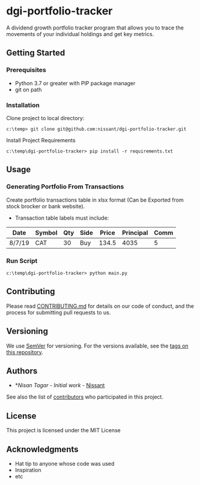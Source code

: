 # dgi-portfolio-tracker

A dividend growth portfolio tracker program that allows you to trace the movements of your individual holdings and get key metrics.


## Getting Started
### Prerequisites
- Python 3.7 or greater with PIP package manager
- git on path

### Installation

Clone project to local directory:
```
c:\temp> git clone git@github.com:nissant/dgi-portfolio-tracker.git
```
Install Project Requirements
```
c:\temp\dgi-portfolio-tracker> pip install -r requirements.txt
```

## Usage
### Generating Portfolio From Transactions
Create portfolio transactions table in xlsx format (Can be Exported from stock brocker or bank website).
- Transaction table labels must include:

| Date     | Symbol  | Qty  | Side  | Price  | Principal  | Comm  |
|----------|---------|------|-------|--------|------------|-------|
|   8/7/19 | CAT     | 30   |Buy    | 134.5  | 4035       | 5     |
### Run Script
```
c:\temp\dgi-portfolio-tracker> python main.py 
```

## Contributing

Please read [CONTRIBUTING.md]() for details on our code of conduct, and the process for submitting pull requests to us.

## Versioning

We use [SemVer](http://semver.org/) for versioning. For the versions available, see the [tags on this repository](https://github.com/your/project/tags). 

## Authors

* **Nisan Tagar* - *Initial work* - [Nissant](https://github.com/nissant)

See also the list of [contributors](https://github.com/your/project/contributors) who participated in this project.

## License

This project is licensed under the MIT License

## Acknowledgments

* Hat tip to anyone whose code was used
* Inspiration
* etc

